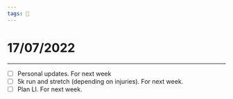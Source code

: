 ```yaml
---
tags: 📆
---
```


# 17/07/2022
---

- [ ] Personal updates. For next week
- [ ] 5k run and stretch (depending on injuries). For next week.
- [ ] Plan LI. For next week.